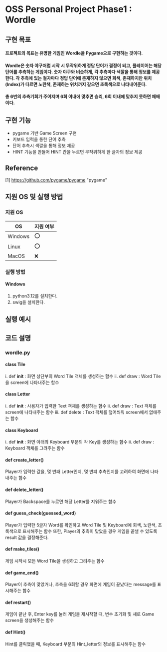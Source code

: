 # OSS Personal Project Phase1 : Wordle
## 구현 목표
#### 프로젝트의 목표는 유명한 게임인 Wordle을 Pygame으로 구현하는 것이다. 
#### Wordle은 숫자 야구처럼 시작 시 무작위하게 정답 단어가 결정이 되고, 플레이어는 해당 단어를 추측하는 게임이다. 숫자 야구와 비슷하게, 각 추측마다 색깔을 통해 정보를 제공한다. 각 추측에 있는 철자마다 정답 단어에 존재하지 않으면 회색, 존재하지만 위치(Index)가 다르면 노란색, 존재하는 위치까지 같으면 초록색으로 나타내어준다. 
#### 총 6번의 추측기회가 주어지며 6회 이내에 맞추면 승리, 6회 이내에 맞추지 못하면 패배이다.

## 구현 기능
- pygame 기반 Game Screen 구현
- 키보드 입력을 통한 단어 추측
- 단어 추측시 색깔을 통해 정보 제공
- HINT 기능을 만들어 HINT 칸을 누르면 무작위하게 한 글자의 정보 제공

## Reference
[1] <https://github.com/pygame/pygame> "pygame"

## 지원 OS 및 실행 방법
### 지원 OS
|OS| 지원 여부|
|-----|-------|
|Windows| :o: |
| Linux | :o: |
| MacOS | :x: |
### 실행 방법
#### Windows
1. python3.12를 설치한다.
2. swig을 설치한다.

## 실행 예시

## 코드 설명

### wordle.py
#### class Tile
 i. def __init__ : 화면 상단부의 Word Tile 객체를 생성하는 함수
 ii. def draw : Word Tile을 screen에 나타내주는 함수
#### class Letter
 i. def __init__ : 사용자가 입력한 Text 객체를 생성하는 함수
 ii. def draw : Text 객체를 screen에 나타내주는 함수
 iii. def delete : Text 객체를 덮어씌워 screen에서 없애주는 함수
#### class Keyboard
 i. def __init__ : 화면 아래의 Keyboard 부분의 각 Key를 생성하는 함수
 ii. def draw : Keyboard 객체를 그려주는 함수
#### def create\_letter()
 Player가 입력한 값을, 몇 번째 Letter인지, 몇 번쨰 추측인지를 고려하여 화면에 나타내주는 함수
#### def delete\_letter()
 Player가 Backspace를 누르면 해당 Letter를 지워주는 함수
#### def guess\_check(guessed\_word)
 Player가 입력한 5글자 Word를 확인하고 Word Tile 및 Keyboard에 회색, 노란색, 초록색으로 표시해주는 함수
 또한, Player의 추측이 맞았을 경우 게임을 끝낼 수 있도록 result 값을 결정해준다.
#### def make\_tiles()
 게임 시작시 모든 Word Tile을 생성하고 그려주는 함수
#### def game\_end()
 Player이 추측이 맞았거나, 추측을 6회할 경우 화면에 게임이 끝났다는 message를 표시해주는 함수
#### def restart()  
 게임이 끝난 후, Enter key를 눌러 게임을 재시작할 때, 변수 초기화 및 새로 Game screen을 생성해주는 함수
#### def Hint()
 Hint를 클릭했을 때, Keyboard 부분의 Hint\_letter의 정보를 표시해주는 함수
